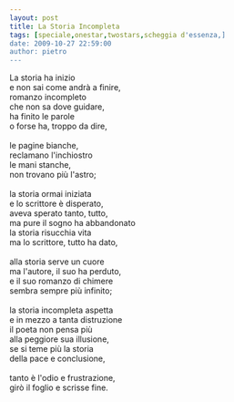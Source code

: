 ```yaml
---
layout: post
title: La Storia Incompleta
tags: [speciale,onestar,twostars,scheggia d'essenza,]
date: 2009-10-27 22:59:00
author: pietro
---
```

La storia ha inizio<br/>e non sai come andrà a finire,<br/>romanzo incompleto<br/>che non sa dove guidare,<br/>ha finito le parole<br/>o forse ha, troppo da dire,<br/><br/>le pagine bianche,<br/>reclamano l'inchiostro<br/>le mani stanche,<br/>non trovano più l'astro;<br/><br/>la storia ormai iniziata<br/>e lo scrittore è disperato,<br/>aveva sperato tanto, tutto,<br/>ma pure il sogno ha abbandonato<br/>la storia risucchia vita<br/>ma lo scrittore, tutto ha dato,<br/><br/>alla storia serve un cuore<br/>ma l'autore, il suo ha perduto,<br/>e il suo romanzo di chimere<br/>sembra sempre più infinito;<br/><br/>la storia incompleta aspetta<br/>e in mezzo a tanta distruzione<br/>il poeta non pensa più<br/>alla peggiore sua illusione,<br/>se si teme più la storia<br/>della pace e conclusione,<br/><br/>tanto è l'odio e frustrazione,<br/>girò il foglio e scrisse fine.
